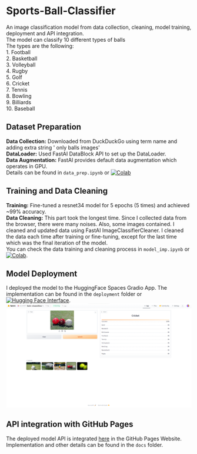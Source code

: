 # Sports-Ball-Classifier
An image classification model from data collection, cleaning, model training, deployment and API integration. <br/>
The model can classify 10 different types of balls <br/>
The types are the following: <br/>
    1. Football<br/>
    2. Basketball<br/>
    3. Volleyball<br/>
    4. Rugby<br/>
    5. Golf<br/>
    6. Cricket<br/>
    7. Tennis<br/>
    8. Bowling<br/>
    9. Billiards<br/>
    10. Baseball<br/>

## Dataset Preparation
**Data Collection:** Downloaded from DuckDuckGo using term name and adding extra string ' only balls images'<br/>
**DataLoader:** Used FastAI DataBlock API to set up the DataLoader. <br/>
**Data Augmentation:** FastAI provides default data augmentation which operates in GPU. <br/>
Details can be found in `data_prep.ipynb` or [![Colab](https://img.shields.io/badge/-data_prep-blue?logo=googlecolab)](https://colab.research.google.com/drive/1OPwZfhkUtTQgKBwDeA8-YcY08l-vU_x9?usp=sharing)

## Training and Data Cleaning
**Training:** Fine-tuned a resnet34 model for 5 epochs (5 times) and achieved ~99% accuracy. <br/>
**Data Cleaning:** This part took the longest time. Since I collected data from the browser, there were many noises. Also, some images contained. I cleaned and updated data using FastAI ImageClassifierCleaner. I cleaned the data each time after training or fine-tuning, except for the last time which was the final iteration of the model. <br/>
You can check the data training and cleaning process in `model_imp.ipynb` or [![Colab](https://img.shields.io/badge/-model_imp-blue?logo=googlecolab)](https://colab.research.google.com/drive/1tEsHOHBKM1LfOBJT4uulLZqSfXkE8Hvh?usp=sharing).

## Model Deployment
I deployed the model to the HuggingFace Spaces Gradio App. The implementation can be found in the `deployment` folder or [![Hugging Face Interface](https://img.shields.io/badge/hugging_face-ball_classifier-ffff00)](https://huggingface.co/spaces/kavinh07/ball-classifier). <br/>
![HuggingFaceSpaceImage.png](https://github.com/kavinh07/Ball-Classifier/blob/main/deployment/HuggingFaceSpaceImage.png)

## API integration with GitHub Pages
The deployed model API is integrated [here](https://kavinh07.github.io/Ball-Classifier/) in the GitHub Pages Website. Implementation and other details can be found in the `docs` folder.
